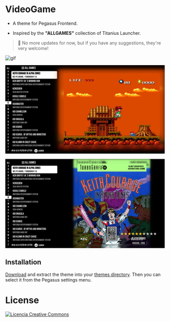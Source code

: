 # VideoGame

- A theme for Pegasus Frontend.

- Inspired by the **"ALLGAMES"** collection of Titanius Launcher.

> 📢 No more updates for now, but if you have any suggestions, they're very welcome!

![gif](https://github.com/ZagonAb/VideoGame/blob/e8dedb523f5e00ac3e3ff9a75fefaf19bdbc6838/.meta/screenshots/demo.gif)

![screen1](https://github.com/ZagonAb/VideoGame/blob/e8dedb523f5e00ac3e3ff9a75fefaf19bdbc6838/.meta/screenshots/screen.png)

![screen2](https://github.com/ZagonAb/VideoGame/blob/e8dedb523f5e00ac3e3ff9a75fefaf19bdbc6838/.meta/screenshots/screen1.png)

## Installation

[Download](https://github.com/ZagonAb/VideoGame/archive/refs/heads/main.zip) and extract the theme into your [themes directory](http://pegasus-frontend.org/docs/user-guide/installing-themes). Then you can select it from the Pegasus settings menu.

# License
<a rel="license" href="http://creativecommons.org/licenses/by-nc-sa/4.0/"><img alt="Licencia Creative Commons" style="border-width:0" src="https://i.creativecommons.org/l/by-nc-sa/4.0/88x31.png" /></a><br /><a rel="license" href="http://creativecommons.org/licenses/by-nc-sa/4.0/"></a>
